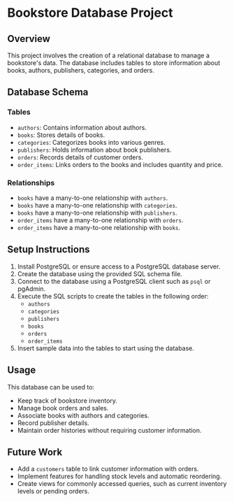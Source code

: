 # Bookstore Database Project

## Overview
This project involves the creation of a relational database to manage a bookstore's data. The database includes tables to store information about books, authors, publishers, categories, and orders.

## Database Schema

### Tables

- `authors`: Contains information about authors.
- `books`: Stores details of books.
- `categories`: Categorizes books into various genres.
- `publishers`: Holds information about book publishers.
- `orders`: Records details of customer orders.
- `order_items`: Links orders to the books and includes quantity and price.

### Relationships

- `books` have a many-to-one relationship with `authors`.
- `books` have a many-to-one relationship with `categories`.
- `books` have a many-to-one relationship with `publishers`.
- `order_items` have a many-to-one relationship with `orders`.
- `order_items` have a many-to-one relationship with `books`.

## Setup Instructions

1. Install PostgreSQL or ensure access to a PostgreSQL database server.
2. Create the database using the provided SQL schema file.
3. Connect to the database using a PostgreSQL client such as `psql` or pgAdmin.
4. Execute the SQL scripts to create the tables in the following order:
    - `authors`
    - `categories`
    - `publishers`
    - `books`
    - `orders`
    - `order_items`
5. Insert sample data into the tables to start using the database.

## Usage

This database can be used to:

- Keep track of bookstore inventory.
- Manage book orders and sales.
- Associate books with authors and categories.
- Record publisher details.
- Maintain order histories without requiring customer information.

## Future Work

- Add a `customers` table to link customer information with orders.
- Implement features for handling stock levels and automatic reordering.
- Create views for commonly accessed queries, such as current inventory levels or pending orders.

